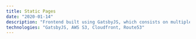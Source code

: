 ```yaml
---
title: Static Pages
date: "2020-01-14"
description: "Frontend built using GatsbyJS, which consists on multiple pages of countries and the respective cities, where we can find photos and descriptions of them. It's mostly focused on boosting SEO while allowing quick editing and deployment. In terms of hosting, uses AWS S3 + Cloudfront + Route53."
technologies: "GatsbyJS, AWS S3, Cloudfront, Route53"
---
```


